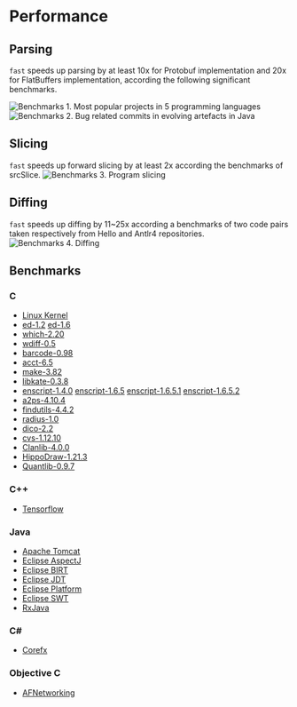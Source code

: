 # Performance

## Parsing
`fast` speeds up parsing by at least 10x for Protobuf implementation and 20x for FlatBuffers implementation, 
according the following significant benchmarks. 

![Benchmarks 1. Most popular projects in 5 programming languages](https://github.com/f-ast/fast/raw/master/doc/benchmarks/benchmarks1.png "The projects are selected from those with the most stars on GitHub.") 
![Benchmarks 2. Bug related commits in evolving artefacts in Java](https://github.com/f-ast/fast/raw/master/doc/benchmarks/benchmarks2.png "The projects are selected from academic studies on the bug localization problems.")

## Slicing
`fast` speeds up forward slicing by at least 2x according the benchmarks of srcSlice. 
![Benchmarks 3. Program slicing](https://github.com/f-ast/fast/raw/master/doc/benchmarks/slicing.png "The projects are selected from previous performance evaluation
of the scalable srcSlice tool.")

## Diffing
`fast` speeds up diffing by 11~25x according a benchmarks of two code pairs taken respectively from Hello and Antlr4 repositories. 
![Benchmarks 4. Diffing](https://github.com/f-ast/fast/raw/master/doc/benchmarks/diffing.png "Grammar is a source file from the Antlr4 project")

## Benchmarks

### C
* [Linux Kernel](https://github.com/torvalds/linux)
* [ed-1.2](http://ftp.vim.org/ftp/gnu/ed/ed-1.2.tar.gz) [ed-1.6](https://ftp.osuosl.org/pub/blfs/conglomeration/ed/ed-1.6.tar.gz)
* [which-2.20](https://ftp.gnu.org/gnu/which/which-2.20.tar.gz)
* [wdiff-0.5](https://ftp.gnu.org/gnu/wdiff/wdiff-0.5.tar.gz)
* [barcode-0.98](https://ftp.gnu.org/gnu/barcode/barcode-0.98.tar.gz)
* [acct-6.5](https://ftp.gnu.org/gnu/acct/acct-6.5.tar.gz)
* [make-3.82](https://ftp.gnu.org/gnu/make/make-3.82.tar.gz)
* [libkate-0.3.8](http://ftp.osuosl.org/pub/xiph/releases/kate/libkate-0.3.8.tar.gz)
* [enscript-1.4.0](https://ftp.gnu.org/gnu/enscript/enscript-1.4.0.tar.gz) [enscript-1.6.5](https://ftp.gnu.org/gnu/enscript/enscript-1.6.5.tar.gz) [enscript-1.6.5.1](https://ftp.gnu.org/gnu/enscript/enscript-1.6.5.1.tar.gz) [enscript-1.6.5.2](https://ftp.gnu.org/gnu/enscript/enscript-1.6.5.2.tar.gz)
* [a2ps-4.10.4](https://ftp.gnu.org/gnu/a2ps/a2ps-4.10.4.tar.gz)
* [findutils-4.4.2](https://ftp.gnu.org/gnu/findutils/findutils-4.4.2.tar.gz)
* [radius-1.0](https://ftp.gnu.org/gnu/radius/radius-1.0.tar.gz)
* [dico-2.2](https://ftp.gnu.org/gnu/dico/dico-2.2.tar.gz)
* [cvs-1.12.10](https://ftp.gnu.org/gnu/non-gnu/cvs/source/feature/1.12.10/cvs-1.12.10.tar.gz)
* [Clanlib-4.0.0](https://github.com/sphair/ClanLib/archive/v4.0.0.tar.gz)
* [HippoDraw-1.21.3](http://pkgs.fedoraproject.org/repo/pkgs/HippoDraw/HippoDraw-1.21.3.tar.gz/d4b427b7469af5728951eab8c502074d/HippoDraw-1.21.3.tar.gz)
* [Quantlib-0.9.7](http://downloads.sourceforge.net/quantlib/QuantLib-0.9.7.tar.gz)

### C++
* [Tensorflow](https://github.com/tensorflow/tensorflow)

### Java
* [Apache Tomcat](https://github.com/apache/tomcat)
* [Eclipse AspectJ](https://git.eclipse.org/gitroot/aspectj/org.aspectj)
* [Eclipse BIRT](https://github.com/eclipse/birt)
* [Eclipse JDT](https://git.eclipse.org/r/p/jdt/eclipse.jdt.ui)
* [Eclipse Platform](https://git.eclipse.org/r/p/platform/eclipse.platform.ui)
* [Eclipse SWT](https://git.eclipse.org/r/p/platform/eclipse.platform.swt)
* [RxJava](https://github.com/ReactiveX/RxJava)

### C#
* [Corefx](https://github.com/dotnet/corefx)

### Objective C
* [AFNetworking](https://github.com/AFNetworking/AFNetworking)
